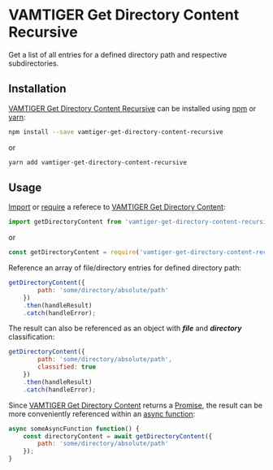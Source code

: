 # VAMTIGER Get Directory Content Recursive
Get a list of all entries for a defined directory path and respective subdirectories.

## Installation
[VAMTIGER Get Directory Content Recursive](https://github.com/vamtiger-project/vamtiger-get-directory-content-recursive) can be installed using [npm](https://www.npmjs.com/) or [yarn]():
```bash
npm install --save vamtiger-get-directory-content-recursive
```
or
```bash
yarn add vamtiger-get-directory-content-recursive
```

## Usage
[Import](https://developer.mozilla.org/en-US/docs/Web/JavaScript/Reference/Statements/import) or [require](https://nodejs.org/api/modules.html#modules_require) a referece to [VAMTIGER Get Directory Content](https://github.com/vamtiger-project/vamtiger-get-directory-content-recursive-recursive):
```javascript
import getDirectoryContent from 'vamtiger-get-directory-content-recursive';
```
or
```javascript
const getDirectoryContent = require('vamtiger-get-directory-content-recursive').default;
```
Reference an array of file/directory entries for defined directory path:
```javascript
getDirectoryContent({
        path: 'some/directory/absolute/path'
    })
    .then(handleResult)
    .catch(handleError);
```
The result can also be referenced as an object with **_file_** and **_directory_** classification:
```javascript
getDirectoryContent({
        path: 'some/directory/absolute/path',
        classified: true
    })
    .then(handleResult)
    .catch(handleError);
```
Since [VAMTIGER Get Directory Content](https://github.com/vamtiger-project/vamtiger-get-directory-content-recursive-recursive) returns a [Promise](https://developer.mozilla.org/en-US/docs/Web/JavaScript/Reference/Global_Objects/Promise), the result can be more conveniently referenced within an [async function](https://developer.mozilla.org/en-US/docs/Web/JavaScript/Reference/Statements/async_function):
```javascript
async someAsyncFunction function() {
    const directoryContent = await getDirectoryContent({
        path: 'some/directory/absolute/path'
    });
}
```
